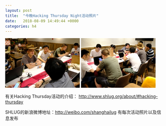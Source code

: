 ```yaml
---
layout: post
title:  "今晚Hacking Thursday Night活动照片"
date:   2018-08-09 14:49:44 +0000
categories: h4
---
```


[<img src='https://raw.githubusercontent.com/shanghailug/res2018/master/i809.h4/i809_2019_2200+08.240x160.jpg'>](https://raw.githubusercontent.com/shanghailug/res2018/master/i809.h4/i809_2019_2200+08.JPG)
[<img src='https://raw.githubusercontent.com/shanghailug/res2018/master/i809.h4/i809_2019_4400+08.240x160.jpg'>](https://raw.githubusercontent.com/shanghailug/res2018/master/i809.h4/i809_2019_4400+08.JPG)

有关Hacking Thursday活动的介绍：
http://www.shlug.org/about/#hacking-thursday

SHLUG的新浪微博地址：http://weibo.com/shanghailug 有每次活动照片以及信息发布


